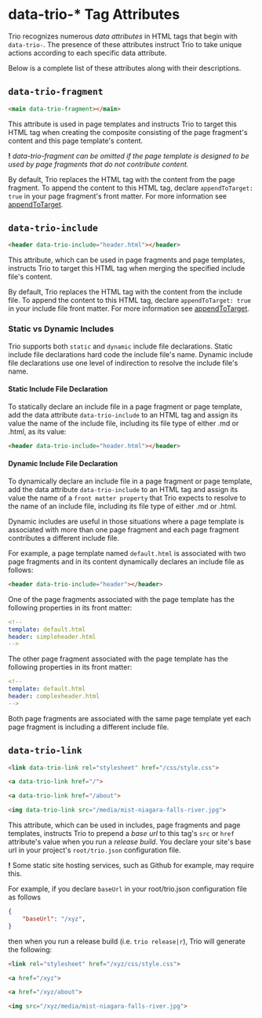 <!--
template: learnhowto.html
title: data-trio-* Tag Attributes
appendToTarget: true
activeHeaderItem: 2
-->

# data-trio-* Tag Attributes

Trio recognizes numerous *data attributes* in HTML tags that begin with `data-trio-`. The presence of these attributes instruct Trio to take unique actions according to each specific data attribute.

Below is a complete list of these attributes along with their descriptions.

## `data-trio-fragment`

```html
<main data-trio-fragment></main>
```

This attribute is used in page templates and instructs Trio to target this HTML tag when creating the composite consisting of the page fragment's content and this page template's content.

__!__ _data-trio-fragment can be omitted if the page template is designed to be used by page fragments that do not contribute content._

By default, Trio replaces the HTML tag with the content from the page fragment. To append the content to this HTML tag, declare `appendToTarget: true` in your page fragment's front matter. For more information see <a data-trio-link href="/docs/learn/frontmatter/#appendtotarget">appendToTarget</a>.

## `data-trio-include`

```html
<header data-trio-include="header.html"></header>
```

This attribute, which can be used in page fragments and page templates, instructs Trio to target this HTML tag when merging the specified include file's content.

By default, Trio replaces the HTML tag with the content from the include file. To append the content to this HTML tag, declare `appendToTarget: true` in your include file front matter. For more information see <a data-trio-link href="/docs/learn/frontmatter/#appendtotarget">appendToTarget</a>.

### Static vs Dynamic Includes

Trio supports both `static` and `dynamic` include file declarations. Static include file declarations hard code the include file's name. Dynamic include file declarations use one level of indirection to resolve the include file's name.

#### Static Include File Declaration

To statically declare an include file in a page fragment or page template, add the data attribute `data-trio-include` to an HTML tag and assign its value the name of the include file, including its file type of either .md or .html, as its value:

```html
<header data-trio-include="header.html"></header>
```

#### Dynamic Include File Declaration

To dynamically declare an include file in a page fragment or page template, add the data attribute `data-trio-include` to an HTML tag and assign its value the name of a `front matter property` that Trio expects to resolve to the name of an include file, including its file type of either .md or .html.

Dynamic includes are useful in those situations where a page template is associated with more than one page fragment and each page fragment contributes a different include file.

For example, a page template named `default.html` is associated with two page fragments and in its content dynamically declares an include file as follows:

```html
<header data-trio-include="header"></header>
```

One of the page fragments associated with the page template has the following properties in its front matter:

```YAML
<!--
template: default.html
header: simpleheader.html
-->
```

The other page fragment associated with the page template has the following properties in its front matter:

```YAML
<!--
template: default.html
header: complexheader.html
-->
```

Both page fragments are associated with the same page template yet each page fragment is including a different include file.

## `data-trio-link`

```html
<link data-trio-link rel="stylesheet" href="/css/style.css">

<a data-trio-link href="/">

<a data-trio-link href="/about">

<img data-trio-link src="/media/mist-niagara-falls-river.jpg">
```

This attribute, which can be used in includes, page fragments and page templates, instructs Trio to prepend a *base url* to this tag's `src` or `href` attribute's value when you run a *release build*. You declare your site's base url in your project's `root/trio.json` configuration file.

__!__ Some static site hosting services, such as Github for example, may require this.

For example, if you declare `baseUrl` in your root/trio.json configuration file as follows

```json
{
    "baseUrl": "/xyz",
}
```

then when you run a release build (i.e. `trio release|r`), Trio will generate the following:

```html
<link rel="stylesheet" href="/xyz/css/style.css">

<a href="/xyz">

<a href="/xyz/about">

<img src="/xyz/media/mist-niagara-falls-river.jpg">
```